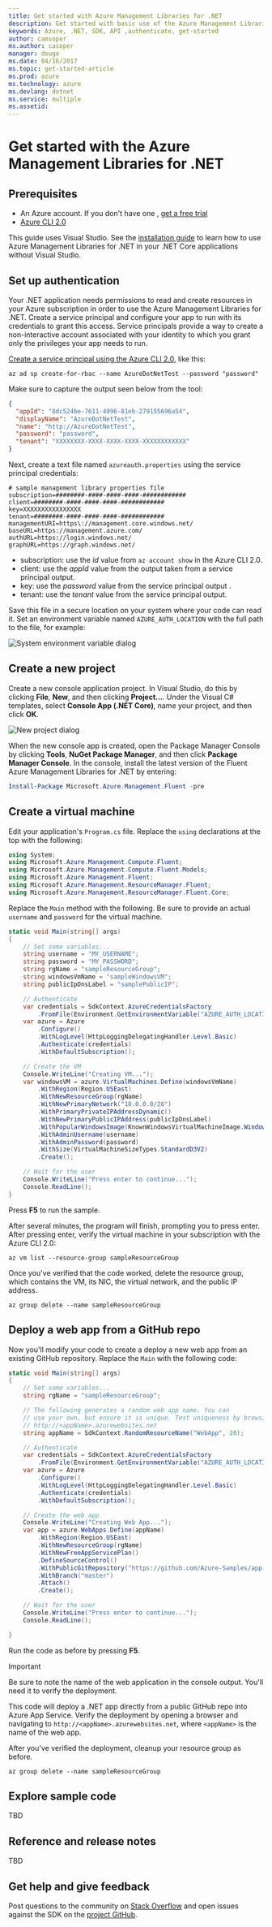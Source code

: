 ```yaml
---
title: Get started with Azure Management Libraries for .NET
description: Get started with basic use of the Azure Management Libraries for .NET with your own Azure subscription.
keywords: Azure, .NET, SDK, API ,authenticate, get-started
author: camsoper
ms.author: casoper
manager: douge
ms.date: 04/16/2017
ms.topic: get-started-article
ms.prod: azure
ms.technology: azure
ms.devlang: dotnet
ms.service: multiple
ms.assetid: 
---
```


# Get started with the Azure Management Libraries for .NET

## Prerequisites

- An Azure account. If you don't have one , [get a free trial](https://azure.microsoft.com/free/)
- [Azure CLI 2.0](https://docs.microsoft.com/en-us/cli/azure/install-az-cli2)

This guide uses Visual Studio.  See the [installation guide](dotnet-sdk-azure-install.md) to learn how to use Azure Management Libraries for .NET in your .NET Core applications without Visual Studio.

## Set up authentication

Your .NET application needs permissions to read and create resources in your Azure subscription in order to use the Azure Management Libraries for .NET. Create a service principal and configure your app to run with its credentials to grant this access. Service principals provide a way to create a non-interactive account associated with your identity to which you grant only the privileges your app needs to run.

[Create a service principal using the Azure CLI 2.0](/cli/azure/create-an-azure-service-principal-azure-cli#create-a-service-principal-for-your-application), like this:

```azurecli
az ad sp create-for-rbac --name AzureDotNetTest --password "password"
```

Make sure to capture the output seen below from the tool:

```json
{
  "appId": "8dc524be-7611-4996-81eb-279155696a54",
  "displayName": "AzureDotNetTest",
  "name": "http://AzureDotNetTest",
  "password": "password",
  "tenant": "XXXXXXXX-XXXX-XXXX-XXXX-XXXXXXXXXXXX"
}
```

Next, create a text file named `azureauth.properties` using the service principal credentials:

```text
# sample management library properties file
subscription=########-####-####-####-############
client=########-####-####-####-############
key=XXXXXXXXXXXXXXXX
tenant=########-####-####-####-############
managementURI=https\://management.core.windows.net/
baseURL=https://management.azure.com/
authURL=https://login.windows.net/
graphURL=https://graph.windows.net/
```

- subscription: use the *id* value from `az account show` in the Azure CLI 2.0.
- client: use the *appId* value from the output taken from a service principal output.
- key: use the *password* value from the service principal output .
- tenant: use the *tenant* value from the service principal output.

Save this file in a secure location on your system where your code can read it. Set an environment variable named `AZURE_AUTH_LOCATION` with the full path to the file, for example:

![System environment variable dialog](media/dotnet-sdk-azure-get-started/environment-var.png)

## Create a new project 

Create a new console application project.  In Visual Studio, do this by clicking **File**, **New**, and then clicking **Project...**.  Under the Visual C# templates, select **Console App (.NET Core)**, name your project, and then click **OK**.

![New project dialog](media/dotnet-sdk-azure-get-started/new-project.png)

When the new console app is created, open the Package Manager Console by clicking **Tools**, **NuGet Package Manager**, and then click **Package Manager Console**.  In the console, install the latest version of the Fluent Azure Management Libraries for .NET by entering:

```powershell
Install-Package Microsoft.Azure.Management.Fluent -pre
```

## Create a virtual machine

Edit your application's `Program.cs` file.  Replace the `using` declarations at the top with the following:

```csharp
using System;
using Microsoft.Azure.Management.Compute.Fluent;
using Microsoft.Azure.Management.Compute.Fluent.Models;
using Microsoft.Azure.Management.Fluent;
using Microsoft.Azure.Management.ResourceManager.Fluent;
using Microsoft.Azure.Management.ResourceManager.Fluent.Core;
```

Replace the `Main` method with the following.  Be sure to provide an actual `username` and `password` for the virtual machine.

```csharp
static void Main(string[] args)
{
    // Set some variables...
    string username = "MY_USERNAME";
    string password = "MY_PASSWORD";
    string rgName = "sampleResourceGroup";
    string windowsVmName = "sampleWindowsVM";
    string publicIpDnsLabel = "samplePublicIP";

    // Authenticate
    var credentials = SdkContext.AzureCredentialsFactory
        .FromFile(Environment.GetEnvironmentVariable("AZURE_AUTH_LOCATION"));
    var azure = Azure
        .Configure()
        .WithLogLevel(HttpLoggingDelegatingHandler.Level.Basic)
        .Authenticate(credentials)
        .WithDefaultSubscription();

    // Create the VM
    Console.WriteLine("Creating VM...");
    var windowsVM = azure.VirtualMachines.Define(windowsVmName)
        .WithRegion(Region.USEast)
        .WithNewResourceGroup(rgName)
        .WithNewPrimaryNetwork("10.0.0.0/28")
        .WithPrimaryPrivateIPAddressDynamic()
        .WithNewPrimaryPublicIPAddress(publicIpDnsLabel)
        .WithPopularWindowsImage(KnownWindowsVirtualMachineImage.WindowsServer2012R2Datacenter)
        .WithAdminUsername(username)
        .WithAdminPassword(password)
        .WithSize(VirtualMachineSizeTypes.StandardD3V2)
        .Create();

    // Wait for the user
    Console.WriteLine("Press enter to continue...");
    Console.ReadLine();
}
```

Press **F5** to run the sample.

After several minutes, the program will finish, prompting you to press enter. After pressing enter, verify the virtual machine in your subscription with the Azure CLI 2.0:

```azurecli
az vm list --resource-group sampleResourceGroup
```

Once you've verified that the code worked, delete the resource group, which contains the VM, its NIC, the virtual network, and the public IP address.

```azurecli
az group delete --name sampleResourceGroup
```

## Deploy a web app from a GitHub repo

Now you'll modify your code to create a deploy a new web app from an existing GitHub repository. Replace the `Main` with the following code:

```csharp
static void Main(string[] args)
{
    // Set some variables...
    string rgName = "sampleResourceGroup";

    // The following generates a random web app name. You can
    // use your own, but ensure it is unique. Test uniqueness by browsing to:
    // http://<appName>.azurewebsites.net
    string appName = SdkContext.RandomResourceName("WebApp", 20);

    // Authenticate
    var credentials = SdkContext.AzureCredentialsFactory
        .FromFile(Environment.GetEnvironmentVariable("AZURE_AUTH_LOCATION"));
    var azure = Azure
        .Configure()
        .WithLogLevel(HttpLoggingDelegatingHandler.Level.Basic)
        .Authenticate(credentials)
        .WithDefaultSubscription();

    // Create the web app
    Console.WriteLine("Creating Web App...");
    var app = azure.WebApps.Define(appName)
        .WithRegion(Region.USEast)
        .WithNewResourceGroup(rgName)
        .WithNewFreeAppServicePlan()
        .DefineSourceControl()
        .WithPublicGitRepository("https://github.com/Azure-Samples/app-service-web-dotnet-get-started")
        .WithBranch("master")
        .Attach()
        .Create();

    // Wait for the user
    Console.WriteLine("Press enter to continue...");
    Console.ReadLine();

}
```

Run the code as before by pressing **F5**.

> [!IMPORTANT]
> Be sure to note the name of the web application in the console output.  You'll need it to verify the deployment.

This code will deploy a .NET app directly from a public GitHub repo into Azure App Service. Verify the deployment by opening a browser and navigating to `http://<appName>.azurewebsites.net`, where `<appName>` is the name of the web app.

After you've verified the deployment, cleanup your resource group as before.

```azurecli
az group delete --name sampleResourceGroup
```

## Explore sample code

TBD

## Reference and release notes

TBD

## Get help and give feedback

Post questions to the community on [Stack Overflow](http://stackoverflow.com/questions/tagged/azure-sdk-.net) and open issues against the SDK on the [project GitHub](https://github.com/Azure/azure-sdk-for-net).
